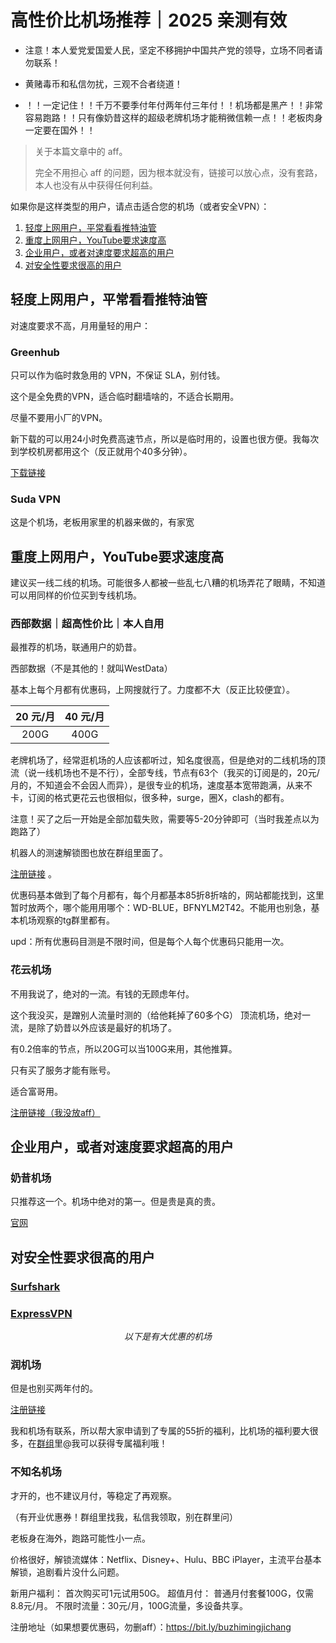 # 高性价比机场推荐｜2025 亲测有效

* 注意！本人爱党爱国爱人民，坚定不移拥护中国共产党的领导，立场不同者请勿联系！
* 黄赌毒币和私信勿扰，三观不合者绕道！

* ！！一定记住！！千万不要季付年付两年付三年付！！机场都是黑产！！非常容易跑路！！只有像奶昔这样的超级老牌机场才能稍微信赖一点！！老板肉身一定要在国外！！

> 关于本篇文章中的 aff。
> 
> 完全不用担心 aff 的问题，因为根本就没有，链接可以放心点，没有套路，本人也没有从中获得任何利益。


如果你是这样类型的用户，请点击适合您的机场（或者安全VPN）：

1. [轻度上网用户，平常看看推特油管](#jump1)
2. [重度上网用户，YouTube要求速度高](#jump2)
3. [企业用户，或者对速度要求超高的用户](#jump3)
4. [对安全性要求很高的用户](#jump4)

## <span id = "jump1">轻度上网用户，平常看看推特油管</span>

对速度要求不高，月用量轻的用户：

### Greenhub

只可以作为临时救急用的 VPN，不保证 SLA，别付钱。

这个是全免费的VPN，适合临时翻墙啥的，不适合长期用。

尽量不要用小厂的VPN。

新下载的可以用24小时免费高速节点，所以是临时用的，设置也很方便。我每次到学校机房都用这个（反正就用个40多分钟）。

[下载链接](https://greenhubtx.ga/)

### Suda VPN

这是个机场，老板用家里的机器来做的，有家宽

## <span id = "jump2">重度上网用户，YouTube要求速度高</span>

建议买一线二线的机场。可能很多人都被一些乱七八糟的机场弄花了眼睛，不知道可以用同样的价位买到专线机场。

### 西部数据｜超高性价比｜本人自用

最推荐的机场，联通用户的奶昔。

西部数据（不是其他的！就叫WestData）

基本上每个月都有优惠码，上网搜就行了。力度都不大（反正比较便宜）。

| 20 元/月| 40 元/月 |
|:---------:|:--------:|
| 200G | 400G |

老牌机场了，经常逛机场的人应该都听过，知名度很高，但是绝对的二线机场的顶流（说一线机场也不是不行），全部专线，节点有63个（我买的订阅是的，20元/月的，不知道会不会因人而异），是很专业的机场，速度基本宽带跑满，从来不卡，订阅的格式更花云也很相似，很多种，surge，圈X，clash的都有。

注意！买了之后一开始是全部加载失败，需要等5-20分钟即可（当时我差点以为跑路了）

机器人的测速解锁图也放在群组里面了。

[注册链接](https://wd-gold.com/)
。

优惠码基本做到了每个月都有，每个月都基本85折8折啥的，网站都能找到，这里暂时放两个，哪个能用用哪个：WD-BLUE，BFNYLM2T42。不能用也别急，基本机场观察的tg群里都有。

upd：所有优惠码目测是不限时间，但是每个人每个优惠码只能用一次。

### 花云机场

不用我说了，绝对的一流。有钱的无顾虑年付。

这个我没买，是蹭别人流量时测的（给他耗掉了60多个G）
顶流机场，绝对一流，是除了奶昔以外应该是最好的机场了。

有0.2倍率的节点，所以20G可以当100G来用，其他推算。

只有买了服务才能有账号。

适合富哥用。

[注册链接（我没放aff）](https://flowercloud.net/)

## <span id = "jump3">企业用户，或者对速度要求超高的用户</span>

### 奶昔机场

只推荐这一个。机场中绝对的第一。但是贵是真的贵。

[官网](https://nexitally.com/)

## <span id = "jump3">对安全性要求很高的用户</span>

### [Surfshark](https://surfshark.com/zh)

### [ExpressVPN](https://www.expressvpn.com/)

$$
以下是有大优惠的机场
$$

### 润机场

但是也别买两年付的。

[注册链接](https://5.9run.top/)

我和机场有联系，所以帮大家申请到了专属的55折的福利，比机场的福利要大很多，在[群组](https://t.me/ji_chang_fen_xiang_o)里@我可以获得专属福利哦！


### 不知名机场

才开的，也不建议月付，等稳定了再观察。

（有开业优惠券！群组里找我，私信我领取，别在群里问）

老板身在海外，跑路可能性小一点。

价格很好，解锁流媒体：Netflix、Disney+、Hulu、BBC iPlayer，主流平台基本解锁，追剧看片没什么问题。

新用户福利： 首次购买可1元试用50G。
超值月付： 普通月付套餐100G，仅需8.8元/月。
不限时流量：30元/月，100G流量，多设备共享。


注册地址（如果想要优惠码，勿删aff）：https://bit.ly/buzhimingjichang
